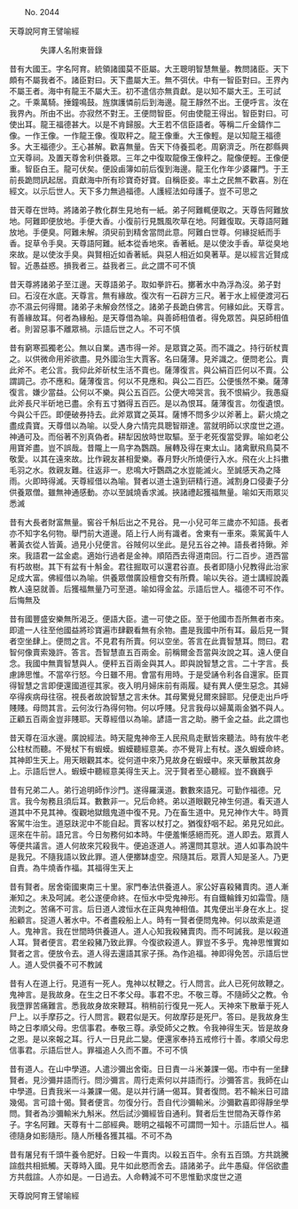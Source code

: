 ﻿　　No. 2044

天尊說阿育王譬喻經

　　　　失譯人名附東晉錄


昔有大國王。字名阿育。統領諸國莫不臣屬。大王聰明智慧無量。教問諸臣。天下頗有不屬我者不。諸臣對曰。天下盡屬大王。無不弭伏。中有一智臣對曰。王界內不屬王者。海中有龍王不屬大王。初不遣信亦無貢獻。是以知不屬大王。王可試之。千乘萬騎。捶鐘鳴鼓。旌旗護憐前后到海邊。龍王靜然不出。王便呼言。汝在我界內。所由不出。亦寂然不對王。王便問智臣。何由使龍王得出。智臣對曰。可使出耳。龍王福德甚大。以是不肯歸服。大王若不信臣語者。等稱二斤金鑄作二像。一作王像。一作龍王像。復取秤之。龍王像重。大王像輕。是以知龍王福德多。大王福德少。王心甚解。歡喜無量。告天下侍養孤老。周窮濟乏。所在郡縣興立天尊祠。及置天尊舍利供養眾。三年之中復取龍像王像秤之。龍像便輕。王像便重。智臣白王。龍可伏矣。便設鹵簿如前后復到海邊。龍王化作年少婆羅門。于王前長跪問訊起居。貢獻海中所有珍寶奇好寶。自稱臣妾。率土之民無不歡喜。別在經文。以示后世人。天下多力無過福德。人護經法如母護子。豈不可思之

昔天尊在世時。將諸弟子教化群生見地有一紙。弟子阿難輒便取之。天尊告阿難放地。阿難即便放地。手便大香。小復前行見飄風吹草在地。阿難復取。天尊語阿難放地。手便臭。阿難未解。須臾前到精舍當問此意。阿難白世尊。何緣捉紙而手香。捉草令手臭。天尊語阿難。紙本從香地來。香著紙。是以使汝手香。草從臭地來故。是以使汝手臭。與賢相近如香著紙。與惡人相近如臭著草。是以經言近賢成智。近愚益惑。損我者三。益我者三。此之謂不可不慎

昔天尊將諸弟子至江邊。天尊語弟子。取如拳許石。擲著水中為浮為沒。弟子對曰。石沒在水底。天尊言。無有緣故。復次有一石辟方三尺。著于水上經便渡河石亦不濕云何得爾。諸弟子未解僉然怪之。諸弟子長跪白佛言。何緣如此。天尊言。有善緣故耳。何者為緣船。是天尊借為喻。與善師相值者。得免眾苦。與惡師相值者。則習惡事不離眾禍。示語后世之人。不可不慎

昔有窮寒孤獨老公。無以自業。遇市得一斧。是眾寶之英。而不識之。持行斫杖賣之。以供微命用斧欲盡。見外國治生大賈客。名曰薩薄。見斧識之。便問老公。賣此斧不。老公言。我仰此斧斫杖生活不賣也。薩薄復言。與公絹百匹何以不賣。公謂調己。亦不應和。薩薄復言。何以不見應和。與公二百匹。公便悵然不樂。薩薄復言。嫌少當益。公何以不樂。與公五百匹。公便大啼哭言。我不恨絹少。我愚癡此斧長尺半斫地已盡。余有五寸猶得五百匹。是以為恨耳。薩薄復言。勿復遺恨。今與公千匹。即便破券持去。此斧眾寶之英耳。薩博不問多少以斧著上。薪火燒之盡成貴寶。天尊借以為喻。以受人身六情完具聰智辯達。當就明師以求度世之道。神通可及。而俗著不別真偽者。耕犁因放時世取驅。至于老死復當受罪。喻如老公用寶斧盡。豈不誤哉。昔隴上一鳥字為鸚鵡。展轉及得在東太山。諸禽獸飛鳥莫不敬愛。以其在遠來故。比作親友甚相愛樂。春月野火所燒便行入水。飛在火上抖擻毛羽之水。救親友難。往返非一。悲鳴大吁鸚鵡之水豈能滅火。至誠感天為之降雨。火即時得滅。天尊經借以為喻。賢者以道士遠到研精行道。減割身口侵妻子分供養眾僧。雖無神通感動。亦以至誠燒香求滅。挾諸禮起獲福無量。喻如天雨眾災悉滅

昔有大長者財富無量。窖谷千斛后出之不見谷。見一小兒可年三歲亦不知語。長者亦不知字名何物。舉門前大道邊。陌上行人尚有識者。舍東有一車來。乘駕黃牛人著黃衣從人皆黃。過見小兒便言。谷賊何以坐此。是兒五谷之神。語長者持鍬。斧來。我語君一盆金處。適始行過者是金神。順陌西去得道南回。行二百步。道西當有朽故樹。其下有盆有十斛金。君往掘取可以還君谷直。長者即隨小兒教得此治家足成大富。佛經借以為喻。供養眾僧廣設檀會交有所費。喻以失谷。道士講經說義教人遠惡就善。后獲福無量乃可至道。喻如得金盆。示語后世人。福德不可不作。后悔無及

昔有國豐盛安樂無所渴乏。便語大臣。遣一可使之臣。至于他國市吾所無者市來。即遣一人往至他國益將珍寶遍市肆觀看無有余物。盡是我國中所有耳。最后見一賢者空坐肆上。便問之言。不見君有所賣。何以空坐。答言在此賣智慧耳。問曰。君智何像賣索幾許。答言。吾智慧直五百兩金。前稱爾金吾當與汝說之耳。遠人便自念。我國中無賣智慧與人。便秤五百兩金與其人。即與說智慧之言。二十字言。長慮諦思惟。不當卒行怒。今日雖不用。會當有用時。于是受誦令利各自還家。臣買得智慧之言即便還國道徑其家。夜入明月婦床前有兩履。疑有異人便生惡念。其婦卒得疾病母往宿。視長者故說智慧之言未休。其母驚覺兒爾來歸耶。兒便走出戶呼賤賤。母問其言。云何汝行為得何物。何以呼賤。兒言我母以婦萬兩金猶不與人。正顧五百兩金豈非賤耶。天尊經借以為喻。諺語一言之助。勝千金之益。此之謂也

昔天尊在洹水邊。廣說經法。時天龍鬼神帝王人民飛鳥走獸皆來聽法。時有放牛老公柱杖而聽。不覺杖下有蝦蟆。蝦蟆聽經意美。亦不覺背上有杖。遂久蝦蟆命終。其神即生天上。用天眼觀其本。從何道中來乃見故身在蝦蟆中。來天華散其故身上。示語后世人。蝦蟆中聽經意美得生天上。況于賢者至心聽經。豈不巍巍乎

昔有兄弟二人。弟行追明師作沙門。遂得羅漢道。數數來語兄。可勤作福德。兄言。我今匆務且須后耳。數數非一。兄后命終。弟以道眼觀兄神生何道。看天道人道其中不見其神。復觀地獄餓鬼道中復不見。乃在畜生道中。見兄神作大牛。時賈客駕牛治生。道惡趺泥中不能自起。賈客以杖打之。猶復舒咽不起。弟見兄如此。逕來在牛前。語兄言。今日匆務何如本時。牛便羞慚感絕而死。道人即去。眾賈人等便共議言。道人何故來咒殺我牛。便追逐道人。將還問其意狀。道人如事為說牛是我兄。不隨我語以致此罪。道人便擲缽虛空。飛隨其后。眾賈人知是圣人。乃更自責。為牛燒香作福。其福得生天上

昔有賢者。居舍衛國東南三十里。家門奉法供養道人。家公好喜殺豬賣肉。道人漸漸知之。未及呵誡。老公遂便命終。在恒水中受鬼神形。有自鐵輪鋒刃如霜雪。隨流刺之。苦痛不可言。后日道人渡恒水在正與鬼神相值。其鬼便出半身在水上。捉船顧言。捉道人著水中。不者盡殺船上人。時有一賢者便問鬼神。何以故索是道人。鬼神言。我在世間時供養道人。道人心知我殺豬賣肉。而不呵誡我。是以殺道人耳。賢者便言。君坐殺豬乃致此罪。今復欲殺道人。罪豈不多乎。鬼神思惟實如賢者之言。便放令去。道人得去還語其家子孫。為作追福。神即得免苦。示語后世人。道人受供養不可不教誡

昔有人在道上行。見道有一死人。鬼神以杖鞭之。行人問言。此人已死何故鞭之。鬼神言。是我故身。在生之日不孝父母。事君不忠。不敬三尊。不隨師父之教。令我墮罪苦痛難言。悉我故身故來鞭耳。稍稍前行復見一死人。天神來下散華于死人尸上。以手摩莏之。行人問言。觀君似是天。何故摩莏是死尸。答曰。是我故身生時之日孝順父母。忠信事君。奉敬三尊。承受師父之教。令我神得生天。皆是故身之恩。是以來報之耳。行人一日見此二變。便還家奉持五戒修行十善。孝順父母忠信事君。示語后世人。罪福追人久而不置。不可不慎

昔有道人。在山中學道。人遣沙彌出舍衛。日日責一斗米兼課一偈。市中有一坐肆賢者。見沙彌并語而行。問沙彌言。周行走索何以并語而行。沙彌答言。我師在山中學道。日責我米一斗兼課一偈。是以并行誦一偈耳。賢者復問。若不輸米日可諳幾偈。言可諳十偈。賢者便言。勿復分行。吾自代沙彌輸米。沙彌歡喜即得靜坐學問。賢者為沙彌輸米九斛米。然后試沙彌經皆自通利。賢者后生世間為天尊作弟子。字名阿難。天尊有十二部經典。聰明之福報不可謂問一知十。示語后世人。福德隨身如影隨形。隨人所種各獲其福。不可不為

昔有屠兒有千頭牛養令肥好。日殺一牛賣肉。以殺五百牛。余有五百頭。方共跳騰諠戲共相抵觸。天尊時入國。見牛如此愍而舍去。語諸弟子。此牛愚癡。伴侶欲盡方共戲諠。人亦如是。一日過去。人命轉減不可不思惟勤求度世之道

天尊說阿育王譬喻經
